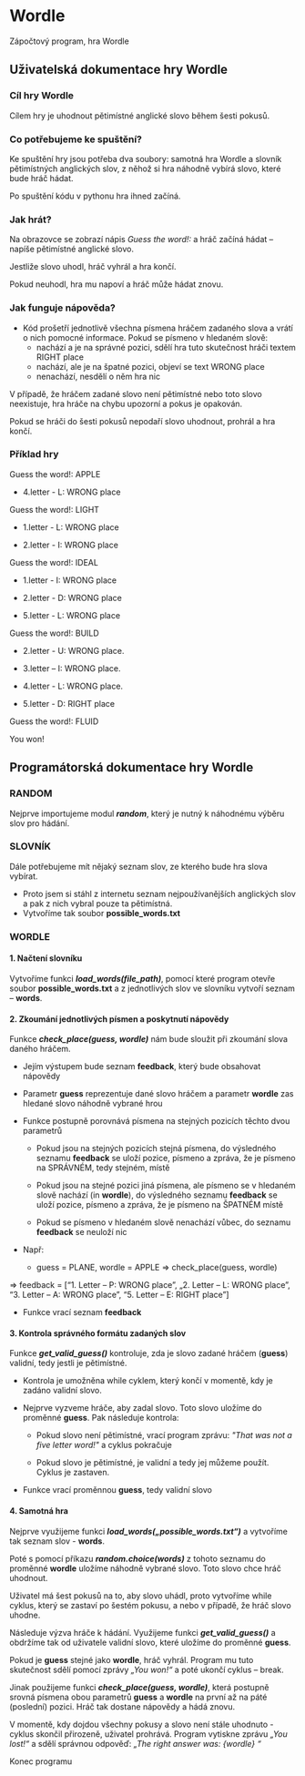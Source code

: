 # Wordle
Zápočtový program, hra Wordle 

## Uživatelská dokumentace hry Wordle
### Cíl hry Wordle
Cílem hry je uhodnout pětimístné anglické slovo během šesti pokusů.
### Co potřebujeme ke spuštění? 
Ke spuštění hry jsou potřeba dva soubory: samotná hra Wordle a slovník pětimístných anglických slov, z něhož si hra náhodně vybírá slovo, které bude hráč hádat.

Po spuštění kódu v pythonu hra ihned začíná.
### Jak hrát?   
Na obrazovce se zobrazí nápis _Guess the word!:_ a hráč začíná hádat – napíše pětimístné anglické slovo.

Jestliže slovo uhodl, hráč vyhrál a hra končí. 

Pokud neuhodl, hra mu napoví a hráč může hádat znovu.
### Jak funguje nápověda?
-	Kód prošetří jednotlivě všechna písmena hráčem zadaného slova a vrátí o nich pomocné informace. Pokud se písmeno v hledaném slově:
    -	nachází a je na správné pozici, sdělí hra tuto skutečnost hráči textem RIGHT place
    -	nachází, ale je na špatné pozici, objeví se text WRONG place
    -	nenachází, nesdělí o něm hra nic

V případě, že hráčem zadané slovo není pětimístné nebo toto slovo neexistuje, hra hráče na chybu upozorní a pokus je opakován. 

Pokud se hráči do šesti pokusů nepodaří slovo uhodnout, prohrál a hra končí.
### Příklad hry
Guess the word!: 	APPLE

- 4.letter - L: WRONG place

Guess the word!:	LIGHT

- 1.letter - L: WRONG place

- 2.letter - I: WRONG place

Guess the word!:	IDEAL

- 1.letter - I: WRONG place

- 2.letter - D: WRONG place

- 5.letter - L: WRONG place

Guess the word!:	BUILD

- 2.letter - U: WRONG place.

- 3.letter – I: WRONG place.

- 4.letter - L: WRONG place.

- 5.letter - D: RIGHT place

Guess the word!: FLUID

You won!


## Programátorská dokumentace hry Wordle
### RANDOM
Nejprve importujeme modul **_random_**, který je nutný k náhodnému výběru slov pro hádání.
### SLOVNÍK
Dále potřebujeme mít nějaký seznam slov, ze kterého bude hra slova vybírat. 
-	Proto jsem si stáhl z internetu seznam nejpoužívanějších anglických slov a pak z nich vybral pouze ta pětimístná.
-	Vytvoříme tak soubor **possible_words.txt** 
### WORDLE
#### 1.	**Načtení slovníku**

Vytvoříme funkci **_load_words(file_path)_**, pomocí které program otevře soubor **possible_words.txt** a z jednotlivých slov ve slovníku vytvoří seznam – **words**.


#### 2.	**Zkoumání jednotlivých písmen a poskytnutí nápovědy**
   
Funkce **_check_place(guess, wordle)_** nám bude sloužit při zkoumání slova daného hráčem.

-	Jejím výstupem bude seznam **feedback**, který bude obsahovat nápovědy
-	Parametr **guess** reprezentuje dané slovo hráčem a parametr **wordle** zas hledané slovo náhodně vybrané hrou 
-	Funkce postupně porovnává písmena na stejných pozicích těchto dvou parametrů
  
    -	Pokud jsou na stejných pozicích stejná písmena, do výsledného seznamu **feedback** se uloží pozice, písmeno a zpráva, že je písmeno na SPRÁVNÉM, tedy stejném, místě
      
    -	Pokud jsou na stejné pozici jiná písmena, ale písmeno se v hledaném slově nachází (in **wordle**), do výsledného seznamu **feedback** se uloží pozice, písmeno a zpráva, že je písmeno na ŠPATNÉM místě
      
    -	Pokud se písmeno v hledaném slově nenachází vůbec, do seznamu **feedback** se neuloží nic
-	Např:
    -	guess = PLANE, wordle = APPLE => check_place(guess, wordle) 

=>	 feedback = [“1. Letter – P: WRONG place”, „2. Letter – L: WRONG place”, “3. Letter – A: WRONG place”, “5. Letter – E: RIGHT place”]

-	Funkce vrací seznam **feedback**
  

#### 3.	**Kontrola správného formátu zadaných slov**
   
Funkce **_get_valid_guess()_** kontroluje, zda je slovo zadané hráčem (**guess**) validní, tedy jestli je pětimístné.

-	Kontrola je umožněna while cyklem, který končí v momentě, kdy je zadáno validní slovo.
-	Nejprve vyzveme hráče, aby zadal slovo. Toto slovo uložíme do proměnné **guess**. Pak následuje kontrola:
  
    -	Pokud slovo není pětimístné, vrací program zprávu: _"That was not a five letter word!"_ a cyklus pokračuje
      
    -	Pokud slovo je pětimístné, je validní a tedy jej můžeme použít. Cyklus je zastaven.
      
-	Funkce vrací proměnnou **guess**, tedy validní slovo
  

#### 4.	**Samotná hra**
   
Nejprve využijeme funkci **_load_words(„possible_words.txt“)_** a vytvoříme tak seznam slov -  **words**.

Poté s pomocí příkazu **_random.choice(words)_** z tohoto seznamu do proměnné **wordle** uložíme náhodně vybrané slovo. Toto slovo chce hráč uhodnout.

Uživatel má šest pokusů na to, aby slovo uhádl, proto vytvoříme while cyklus, který se zastaví po šestém pokusu, a nebo v případě, že hráč slovo uhodne.

Následuje výzva hráče k hádání. Využijeme funkci **_get_valid_guess()_** a obdržíme tak od uživatele validní slovo, které uložíme do proměnné **guess**.

Pokud je **guess** stejné jako **wordle**, hráč vyhrál. Program mu tuto skutečnost sdělí pomocí zprávy _„You won!“_ a poté ukončí cyklus – break.

Jinak použijeme funkci **_check_place(guess, wordle)_**, která postupně srovná písmena obou parametrů **guess** a **wordle** na první až na páté (poslední) pozici. Hráč tak dostane nápovědy a hádá znovu.

V momentě, kdy dojdou všechny pokusy a slovo není stále uhodnuto -  cyklus skončil přirozeně, uživatel prohrává. Program vytiskne zprávu _„You lost!“_  a sdělí správnou odpověď: _„The right answer was: {wordle} “_

Konec programu

